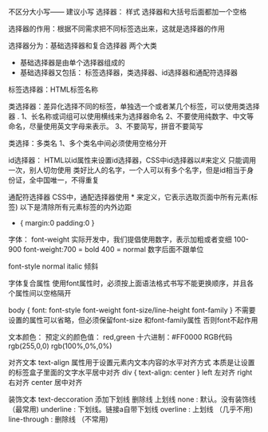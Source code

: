 不区分大小写—— 建议小写
选择器： 样式
选择器和大括号后面都加一个空格

选择器的作用：根据不同需求把不同标签选出来，这就是选择器的作用

选择器分为：基础选择器和复合选择器 两个大类
- 基础选择器是由单个选择器组成的
- 基础选择器又包括： 标签选择器，类选择器、id选择器和通配符选择器

标签选择器：HTML标签名称

类选择器：差异化选择不同的标签，单独选一个或者某几个标签，可以使用类选择器 .
1、长名称或词组可以使用横线来为选择器命名
2、不要使用纯数字、中文等命名，尽量使用英文字母来表示。
3、不要简写，拼音不要简写

类选择：多类名
1、多个类名中间必须使用空格分开

id选择器： HTML以id属性来设置id选择器，CSS中id选择器以#来定义
只能调用一次，别人切勿使用
类好比人的名字，一个人可以有多个名字，但是id相当于身份证，全中国唯一，不得重复

通配符选择器
CSS中，通配选择器使用 * 来定义，它表示选取页面中所有元素(标签)
以下是清除所有元素标签的内外边距
* {
    margin:0
    padding:0
}

字体：
font-weight
实际开发中，我们提倡使用数字，表示加粗或者变细 100-900
font-weight:700 = bold
            400 = normal
数字后面不跟单位

font-style normal  italic 倾斜

字体复合属性
使用font属性时，必须按上面语法格式书写不能更换顺序，并且各个属性间以空格隔开

body {
    font: font-style font-weight font-size/line-height font-family
}
不需要设置的属性可以省略，但必须保留font-size 和font-family属性 否则font不起作用

文本颜色：
预定义的颜色值： red,green 
十六进制：#FF0000
RGB代码 rgb(255,0,0) rgb(100%,0%,0%)

对齐文本
text-align 属性用于设置元素内文本内容的水平对齐方式
本质是让设置的标签盒子里面的文字水平居中对齐
div {
    text-align: center
}
left 左对齐
right 右对齐
center 居中对齐

装饰文本
text-deccoration 添加下划线 删除线 上划线
none : 默认。没有装饰线（最常用)
underline : 下划线。链接a自带下划线
overline : 上划线 （几乎不用)
line-through : 删除线 （不常用)


